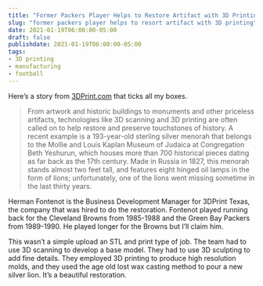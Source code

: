```yaml
---
title: "Former Packers Player Helps to Restore Artifact with 3D Printing"
slug: "former packers player helps to resort artifact with 3D printing"
date: 2021-01-19T06:00:00-05:00
draft: false
publishdate: 2021-01-19T06:00:00-05:00
tags:
- 3D printing
- manufacturing
- football
---
```


Here’s a story from [3DPrint.com][1] that ticks all my boxes.

>From artwork and historic buildings to monuments and other priceless artifacts, technologies like 3D scanning and 3D printing are often called on to help restore and preserve touchstones of history. A recent example is a 193-year-old sterling silver menorah that belongs to the Mollie and Louis Kaplan Museum of Judaica at Congregation Beth Yeshurun, which houses more than 700 historical pieces dating as far back as the 17th century. Made in Russia in 1827, this menorah stands almost two feet tall, and features eight hinged oil lamps in the form of lions; unfortunately, one of the lions went missing sometime in the last thirty years.

Herman Fontenot is the Business Development Manager for 3DPrint Texas, the company that was hired to do the restoration. Fontenot played running back for the Cleveland Browns from 1985-1988 and the Green Bay Packers from 1989-1990. He played longer for the Browns but I’ll claim him.

This wasn’t a simple upload an STL and print type of job. The team had to use 3D scanning to develop a base model. They had to use 3D sculpting to add fine details. They employed 3D printing to produce high resolution molds, and they used the age old lost wax casting method to pour a new silver lion. It’s a beautiful restoration.

[1]: https://3dprint.com/277790/3d-printing-scanning-used-to-recreate-missing-lion-on-nearly-200-year-old-menorah/
